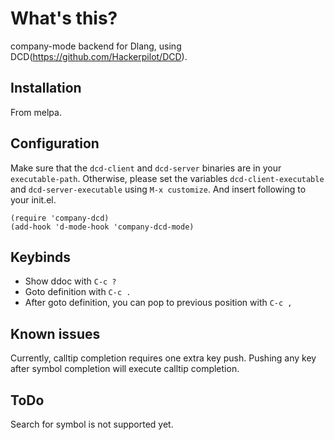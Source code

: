 
What's this?
======
company-mode backend for Dlang, using DCD(https://github.com/Hackerpilot/DCD).

Installation
------------
From melpa.

Configuration
------------

Make sure that the `dcd-client` and `dcd-server` binaries are in your `executable-path`. Otherwise, please
set the variables  `dcd-client-executable` and `dcd-server-executable` using `M-x customize`.
And insert following to your init.el.
```
(require 'company-dcd)
(add-hook 'd-mode-hook 'company-dcd-mode)
```

Keybinds
------------
* Show ddoc with `C-c ?`
* Goto definition with `C-c .`
* After goto definition, you can pop to previous position with `C-c ,`

Known issues
------------
Currently, calltip completion requires one extra key push.
Pushing any key after symbol completion will execute calltip completion.


ToDo
------------
Search for symbol is not supported yet.

